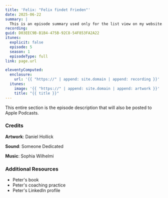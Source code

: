 ```yaml
---
title: 'Felix: "Felix findet Frieden"'
date: 2025-06-22
summary: |
  This is an episode summary used only for the list view on my website.
recording: 
guid: D03EEC9B-B1B4-475B-92C8-54F853FA2A22
itunes:
  explicit: false
  episode: 5
  season: 1
  episodeType: full
link: page.url

eleventyComputed:
  enclosure:
    url: '{{ "https://" | append: site.domain | append: recording }}'
  itunes:
    image: '{{ "https://" | append: site.domain | append: artwork }}'
    title: "{{ title }}"
---
```


This entire section is the episode description that will also be posted to Apple Podcasts.

### Credits

**Artwork**: Daniel Hollick

**Sound**: Someone Dedicated

**Music**: Sophia Wilhelmi

### Additional Resources

- Peter's book
- Peter's coaching practice
- Peter's LinkedIn profile
